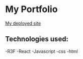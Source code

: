 # My Portfolio

[My deployed site](https://portfolio-garrett.netlify.app)

## Technologies used:

-R3F
-React
-Javascript 
-css
-html